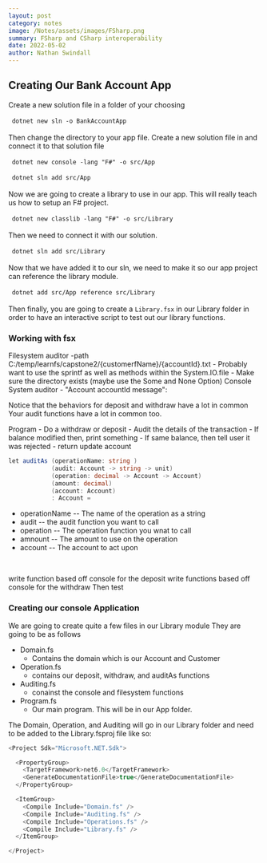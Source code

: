 ```yaml
---
layout: post
category: notes
image: /Notes/assets/images/FSharp.png
summary: FSharp and CSharp interoperability
date: 2022-05-02
author: Nathan Swindall
---
```



<link rel="stylesheet" href="/blog-tech/assets/markdown.css">


## <strong>Creating Our Bank Account App</strong>

<div class="tblurb">
Create a new solution file in a folder of your choosing <br/><br/>
<code class="code-style2"> dotnet new sln -o BankAccountApp</code> <br/><br/>
Then change the directory to your app file. Create a new solution file in and connect it to that solution file <br/><br/>
<code class="code-style2"> dotnet new console -lang "F#" -o src/App</code> <br/><br/>
<code class="code-style2"> dotnet sln add src/App</code> <br/><br/>
Now we are going to create a library to use in our app. This will really teach us how to setup an F# project. <br/><br/>
<code class="code-style2"> dotnet new classlib -lang "F#" -o src/Library</code> <br/><br/>
Then we need to connect it with our solution. <br/><br/>
<code class="code-style2"> dotnet sln add src/Library</code> <br/><br/>
Now that we have added it to our sln, we need to make it so our app project can reference the library module. <br/><br/>
<code class="code-style2"> dotnet add src/App reference src/Library</code> <br/><br/>
Then finally, you are going to create a <code class="code-style2">Library.fsx</code> in our Library folder in order to have an interactive script to test out our library functions. 
</div>

### <strong>Working with fsx</strong> 

Filesystem auditor 
    -path C:/temp/learnfs/capstone2/{customerfName}/{accountId}.txt
    - Probably want to use the sprintf as well as methods within the System.IO.file
    - Make sure the directory exists (maybe use the Some and None Option)
Console System auditor 
    - "Account accountId message":

Notice that the behaviors for deposit and withdraw have a lot in common
Your audit functions have a lot in common too. 

Program 
    - Do a withdraw or deposit 
    - Audit the details of the transaction 
    - If balance modified then, print something 
    - If same balance, then tell user it was rejected 
    - return update account 

```cs 
let auditAs (operationName: string ) 
            (audit: Account -> string -> unit)
            (operation: decimal -> Account -> Account)
            (amount: decimal)
            (account: Account)
            : Account = 
```
<div class="textBlurb">
<ul>
<li>operationName -- The name of the operation as a string</li>
<li>audit -- the audit function you want to call</li>
<li>operation -- The operation function you wnat to call</li>
<li>amnount -- The amount to use on the operation </li>
<li>account -- The account to act upon</li>
</ul>
</div><br/>

write function based off console for the deposit 
write functions based off console for the withdraw 
Then test 


### <strong>Creating our console Application</strong>

We are going to create quite a few files in our Library module 
They are going to be as follows

- Domain.fs
    - Contains the domain which is our Account and Customer 
- Operation.fs 
    - contains our deposit, withdraw, and auditAs functions
- Auditing.fs 
    - conainst the console and filesystem functions 
- Program.fs 
    - Our main program. This will be in our App folder. 

The Domain, Operation, and Auditing will go in our Library folder and need to be added to the Library.fsproj file like so:

```csharp 
<Project Sdk="Microsoft.NET.Sdk">

  <PropertyGroup>
    <TargetFramework>net6.0</TargetFramework>
    <GenerateDocumentationFile>true</GenerateDocumentationFile>
  </PropertyGroup>

  <ItemGroup>
    <Compile Include="Domain.fs" />
    <Compile Include="Auditing.fs" />
    <Compile Include="Operations.fs" />
    <Compile Include="Library.fs" />
  </ItemGroup>

</Project>

```

<div class="tblurb">

</div>